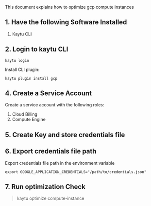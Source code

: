 This document explains how to optimize gcp compute instances

## 1. Have the following Software Installed

1.  Kaytu CLI


## 2. Login to kaytu CLI
`kaytu login`

Install CLI plugin:

    kaytu plugin install gcp


## 4. Create a Service Account

Create a service account with the following roles:
1. Cloud Billing
2. Compute Engine 

## 5. Create Key and store credentials file

## 6. Export credentials file path

Export credentials file path in the environment variable

    export GOOGLE_APPLICATION_CREDENTIALS="/path/to/credentials.json"

## 7. Run optimization Check

> kaytu optimize compute-instance
